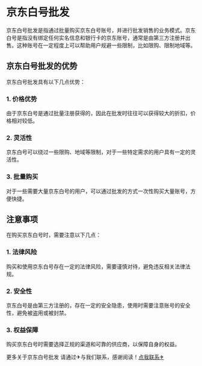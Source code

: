 # 京东白号批发

京东白号批发是指通过批量购买京东白号账号，并进行批发销售的业务模式。京东白号是指没有绑定任何实名信息和银行卡的京东账号，通常是由第三方注册并出售。这种账号在一定程度上可以帮助用户规避一些限制，比如限购、限制地域等。

## 京东白号批发的优势

京东白号批发具有以下几点优势：

### 1. 价格优势

由于京东白号是通过批量注册获得的，因此在批发时往往可以获得较大的折扣，价格相对较低。

### 2. 灵活性

京东白号可以绕过一些限购、地域等限制，对于一些特定需求的用户具有一定的灵活性。

### 3. 批量购买

对于一些需要大量京东白号的用户，可以通过批发的方式一次性购买大量账号，方便快捷。

## 注意事项

在购买京东白号时，需要注意以下几点：

### 1. 法律风险

购买和使用京东白号存在一定的法律风险，需要谨慎对待，避免违反相关法律法规。

### 2. 安全性

京东白号是由第三方注册的，存在一定的安全隐患，使用时需要注意账号的安全性，避免被盗用或被封禁。

### 3. 权益保障

购买京东白号时需要选择正规的渠道和可靠的供应商，以保障自身的权益。

更多关于京东白号批发 请通过✈与我们联系，感谢阅读！[点我联系✈](https://dev.k02.cc)